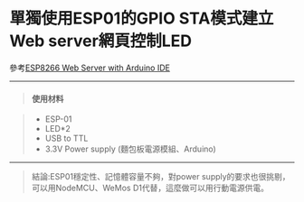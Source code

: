 單獨使用ESP01的GPIO STA模式建立Web server網頁控制LED 
===================


參考[ESP8266 Web Server with Arduino IDE](http://randomnerdtutorials.com/esp8266-web-server-with-arduino-ide/)

----------

> #### <i class="icon-folder-open"></i> 使用材料

> - ESP-01
> - LED*2
> - USB to TTL 
> - 3.3V Power supply (麵包板電源模組、Arduino)


----------


> 結論:ESP01穩定性、記憶體容量不夠，對power supply的要求也很挑剔，可以用NodeMCU、WeMos D1代替，這麼做可以用行動電源供電。
